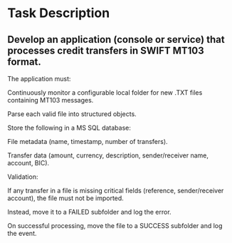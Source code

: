 # Task Description
## Develop an application (console or service) that processes credit transfers in SWIFT MT103 format.

The application must:

Continuously monitor a configurable local folder for new .TXT files containing MT103 messages.

Parse each valid file into structured objects.

Store the following in a MS SQL database:

File metadata (name, timestamp, number of transfers).

Transfer data (amount, currency, description, sender/receiver name, account, BIC).

Validation:

If any transfer in a file is missing critical fields (reference, sender/receiver account), the file must not be imported.

Instead, move it to a FAILED subfolder and log the error.

On successful processing, move the file to a SUCCESS subfolder and log the event.
